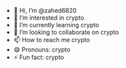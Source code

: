 - 👋 Hi, I’m @zahed6820
- 👀 I’m interested in crypto
- 🌱 I’m currently learning crypto
- 💞️ I’m looking to collaborate on crypto
- 📫 How to reach me crypto
- 😄 Pronouns: crypto
- ⚡ Fun fact: crypto

<!---
zahed6820/zahed6820 is a ✨ special ✨ repository because its `README.md` (this file) appears on your GitHub profile.
You can click the Preview link to take a look at your changes.
--->
